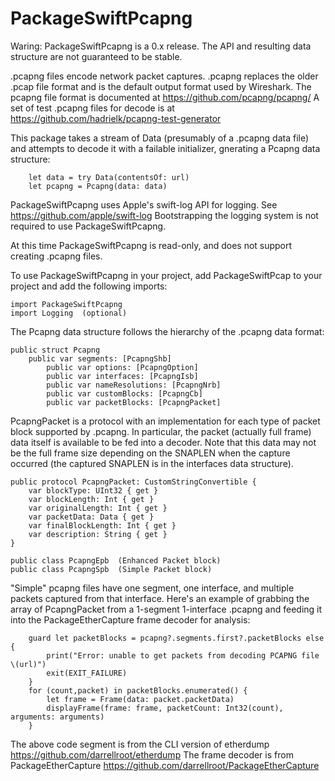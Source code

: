 # PackageSwiftPcapng

Waring: PackageSwiftPcapng is a 0.x release.  The API and resulting data structure are not guaranteed to be stable.

.pcapng files encode network packet captures.  .pcapng replaces the older .pcap file format and is the default output format used by Wireshark.  The pcapng file format is documented at https://github.com/pcapng/pcapng/   A set of test .pcapng files for decode is at https://github.com/hadrielk/pcapng-test-generator

This package takes a stream of Data (presumably of a .pcapng data file) and attempts to decode it with a failable initializer, gnerating a Pcapng data structure:

        let data = try Data(contentsOf: url)
        let pcapng = Pcapng(data: data)

PackageSwiftPcapng uses Apple's swift-log API for logging.  See https://github.com/apple/swift-log
Bootstrapping the logging system is not required to use PackageSwiftPcapng.

At this time PackageSwiftPcapng is read-only, and does not support creating .pcapng files.

To use PackageSwiftPcapng in your project, add PackageSwiftPcap to your project and add the following imports:

    import PackageSwiftPcapng
    import Logging  (optional)

The Pcapng data structure follows the hierarchy of the .pcapng data format:

    public struct Pcapng
        public var segments: [PcapngShb]
            public var options: [PcapngOption]
            public var interfaces: [PcapngIsb]
            public var nameResolutions: [PcapngNrb]
            public var customBlocks: [PcapngCb]
            public var packetBlocks: [PcapngPacket]
        
PcapngPacket is a protocol with an implementation for each type of packet block supported by .pcapng.  In particular, the packet (actually full frame) data itself is available to be fed into a decoder.  Note that this data may not be the full frame size depending on the SNAPLEN when the capture occurred (the captured SNAPLEN is in the interfaces data structure).

    public protocol PcapngPacket: CustomStringConvertible {
        var blockType: UInt32 { get }
        var blockLength: Int { get }
        var originalLength: Int { get }
        var packetData: Data { get }
        var finalBlockLength: Int { get }
        var description: String { get }
    }

    public class PcapngEpb  (Enhanced Packet block)
    public class PcapngSpb  (Simple Packet block)

"Simple" pcapng files have one segment, one interface, and multiple packets captured from that interface.  Here's an example of grabbing the array of PcapngPacket from a 1-segment 1-interface .pcapng and feeding it into the PackageEtherCapture frame decoder for analysis:

        guard let packetBlocks = pcapng?.segments.first?.packetBlocks else {
            print("Error: unable to get packets from decoding PCAPNG file \(url)")
            exit(EXIT_FAILURE)
        }
        for (count,packet) in packetBlocks.enumerated() {
            let frame = Frame(data: packet.packetData)
            displayFrame(frame: frame, packetCount: Int32(count), arguments: arguments)
        }

The above code segment is from the CLI version of etherdump https://github.com/darrellroot/etherdump
The frame decoder is from PackageEtherCapture https://github.com/darrellroot/PackageEtherCapture
